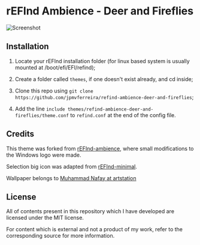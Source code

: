 # rEFInd Ambience - Deer and Fireflies

![Screenshot](screenshot.bmp)

## Installation

1. Locate your rEFInd installation folder (for linux based system is usually mounted at /boot/efi/EFI/refind);

2. Create a folder called `themes`, if one doesn't exist already, and cd inside;

3. Clone this repo using `git clone https://github.com/jpmvferreira/refind-ambience-deer-and-fireflies`;

4. Add the line `include themes/refind-ambience-deer-and-fireflies/theme.conf` to `refind.conf` at the end of the config file.

## Credits

This theme was forked from [rEFInd-ambience](https://github.com/lukechilds/refind-ambience), where small modifications to the Windows logo were made.

Selection big icon was adapted from [rEFInd-minimal](https://github.com/EvanPurkhiser/rEFInd-minimal).

Wallpaper belongs to [Muhammad Nafay at artstation](https://www.artstation.com/artwork/xgrb2)

## License

All of contents present in this repository which I have developed are licensed under the MIT license.

For content which is external and not a product of my work, refer to the corresponding source for more information.
